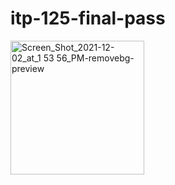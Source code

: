 # itp-125-final-pass

<img width="214" alt="Screen_Shot_2021-12-02_at_1 53 56_PM-removebg-preview" src="https://user-images.githubusercontent.com/57471582/144568246-bb654046-dc13-4a12-930d-2cc404f9ff32.png">
